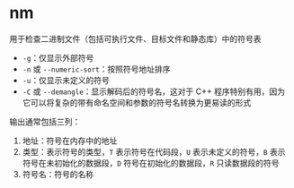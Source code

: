 # nm

用于检查二进制文件（包括可执行文件、目标文件和静态库）中的符号表

- `-g`：仅显示外部符号
- `-n` 或 `--numeric-sort`：按照符号地址排序
- `-u`：仅显示未定义的符号
- `-C` 或 `--demangle`：显示解码后的符号名，这对于 C++ 程序特别有用，因为它可以将复杂的带有命名空间和参数的符号名转换为更易读的形式

输出通常包括三列：

1. 地址：符号在内存中的地址
2. 类型：表示符号的类型，`T` 表示符号在代码段，`U` 表示未定义的符号，`B` 表示符号在未初始化的数据段，`D` 符号在初始化的数据段，`R` 只读数据段的符号
3. 符号名：符号的名称

